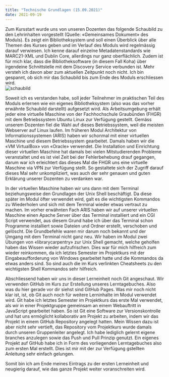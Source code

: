 ```yaml
---
title: "Technische Grundlagen (15.09.2021)"
date: 2021-09-19
---
```


Zum Kursstart wurde uns von unseren Dozenten das folgende Schaubild zu den Lehrinhalten vorgestellt (Quelle: «Gemeinsames Dokument» des Moduls). Es zeigt ein Bibliotheksystem und soll einen Überblick über alle Themen des Kurses geben und im Verlauf des Moduls wird regelmässig darauf verwiesen. Ich kenne darauf einzelne Metadatenstandards wie MARC21-XML und Dublin Core, allerdings nur ganz oberflächlich. Zudem ist für mich klar, dass die Bibliotheksoftware (in diesem Fall Koha) über irgendeine Schnittstelle mit dem Discovery Service verbunden ist. Mehr versteh ich davon aber zum aktuellen Zeitpunkt noch nicht. Ich bin gespannt, ob sich mir das Schaubild bis zum Ende des Moduls erschliessen wird.  
![schaubild](https://user-images.githubusercontent.com/80347185/133646756-9aa33341-eb40-46ab-b489-fe8a812598b5.png)

Soweit ich es verstanden habe, soll jeder Teilnehmer im praktischen Teil des Moduls erlernen wie ein eigenes Bibliotheksystem (also was das vorher erwähnte Schaubild darstellt) aufgesetzt wird. Als Arbeitsumgebung erhält jeder eine virtuelle Maschine von der Fachhochschule Graubünden (FHGR) mit dem Betriebssystem Ubuntu Linux zur Verfügung gestellt. Gemäss unserem Dozenten fiel die Wahl auf dieses Betriebssystem, weil die meisten Webserver auf Linux laufen. Im früheren Modul Architektur von Informationssystemen (ARIS) haben wir schonmal mit einer virtuellen Maschine und diesem Betriebssystem gearbeitet. Damals haben wir die «VM VirtualBox» von «Oracle» verwendet. Die Installation und Einrichtung dieser virtuellen Maschine hat damals bei vielen Mitstudierenden Probleme veranstaltet und es ist viel Zeit bei der Fehlerbehebung drauf gegangen, darum war ich erleichtert das dieses Mal die FHGR uns eine virtuelle Maschine via VPN zur Verfügung stellt. So gestaltete sich der Zugriff darauf dieses Mal sehr unkompliziert, was auch der sehr genauen und guten Erklärung unserer Dozenten zu verdanken war.

In der virtuellen Maschine haben wir uns dann mit dem Terminal beziehungsweise den Grundlagen der Unix Shell beschäftigt. Da diese später im Modul öfter verwendet wird, galt es die wichtigsten Kommandos zu Wiederholen und sich mit dem Terminal wieder etwas vertraut zu machen. Im vorher erwähnten Fach ARIS haben wir auf unserer virtuellen Maschine einen Apache Server über das Terminal installiert und ein CGI Script verwendet, aus diesem Grund habe ich über das Terminal schon Programme installiert sowie Dateien und Ordner erstellt, verschoben und gelöscht. Die Grundbefehle waren mir darum noch bekannt und der Umgang mit dem Terminal nicht ganz neu. Wir haben im Modul zwei Übungen von «librarycarpentry» zur Unix Shell gemacht, welche geholfen haben das Wissen wieder aufzufrischen. Dies war für mich hilfreich zum wieder reinkommen, da ich letztes Semester im Projektkurs mit der Eingabeaufforderung von Windows gearbeitet hatte und die Kommandos da etwas anders sind. So sind auch die im Kurs verlinkten Cheatsheets zu den wichtigsten Shell Kommandos sehr hilfreich.

Abschliessend haben wir uns in dieser Lerneinheit noch Git angeschaut. Wir verwenden GitHub im Kurs zur Erstellung unseres Lerntagebuches. Also was du hier gerade vor dir siehst sind GitHub Pages. Was mir noch nicht klar ist, ist, ob Git auch noch für weitere Lerninhalte im Modul verwendet wird. Git habe ich letztes Semester im Projektkurs das erste Mal verwendet, als wir in einer Projektgruppe gemeinsam an einem Webauftritt in JavaScript gearbeitet haben. So ist Git eine Software zur Versionskontrolle und hat uns ermöglicht kollaborativ am Projekt zu arbeiten, indem wir das Projekt in einem GitHub Repository angelegt hatten. Mein Wissen dazu ist aber nicht sehr vertieft, das Repository vom Projektkurs wurde damals durch unseren Gruppenleiter angelegt. Ich habe lediglich gelernt eigene branches anzulegen sowie das Push und Pull Prinzip genutzt. Ein eigenes Projekt auf GitHub habe ich in Form des vorliegenden Lerntagebuches also zum ersten Mal erstellt. Dies ist mir mit der zur Verfügung gstellten Anleitung sehr einfach gelungen.

Somit bin ich am Ende meines Eintrags zu der ersten Lerneinheit und neugierig darauf, wie das ganze Projekt weiter voranschreiten wird.
